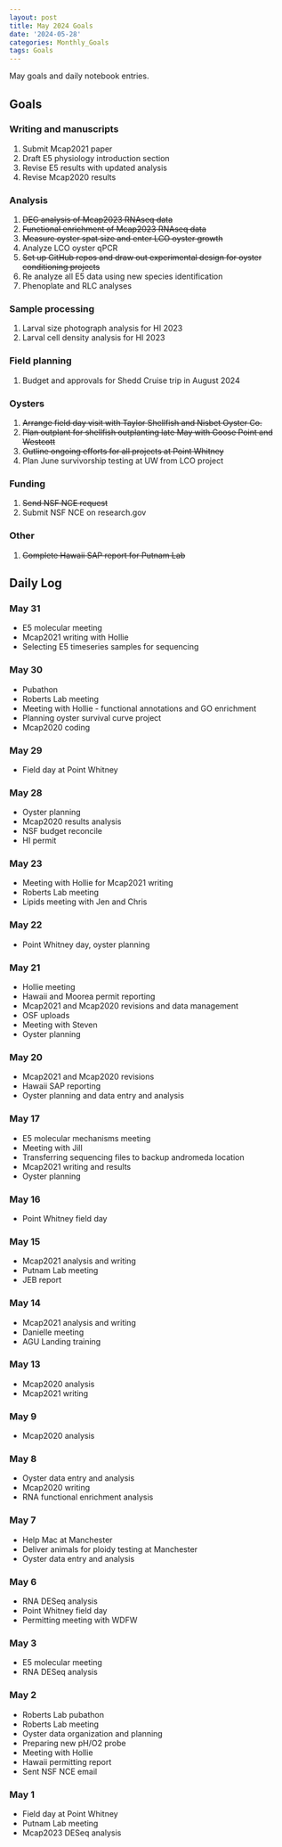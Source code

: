 ```yaml
---
layout: post
title: May 2024 Goals
date: '2024-05-28'
categories: Monthly_Goals
tags: Goals
---
```


May goals and daily notebook entries. 

## Goals  

### Writing and manuscripts 
              
1. Submit Mcap2021 paper
2. Draft E5 physiology introduction section 
3. Revise E5 results with updated analysis
3. Revise Mcap2020 results

### Analysis

1. ~~DEG analysis of Mcap2023 RNAseq data~~ 
2. ~~Functional enrichment of Mcap2023 RNAseq data~~
2. ~~Measure oyster spat size and enter LCO oyster growth~~
3. Analyze LCO oyster qPCR 
4. ~~Set up GitHub repos and draw out experimental design for oyster conditioning projects~~ 
5. Re analyze all E5 data using new species identification
6. Phenoplate and RLC analyses 

### Sample processing

1. Larval size photograph analysis for HI 2023 
2. Larval cell density analysis for HI 2023

### Field planning 

1. Budget and approvals for Shedd Cruise trip in August 2024

### Oysters 

1. ~~Arrange field day visit with Taylor Shellfish and Nisbet Oyster Co.~~
2. ~~Plan outplant for shellfish outplanting late May with Goose Point and Westcott~~ 
3. ~~Outline ongoing efforts for all projects at Point Whitney~~ 
4. Plan June survivorship testing at UW from LCO project

### Funding 

1. ~~Send NSF NCE request~~
2. Submit NSF NCE on research.gov

### Other

1. ~~Complete Hawaii SAP report for Putnam Lab~~ 

## **Daily Log**   

### May 31

- E5 molecular meeting
- Mcap2021 writing with Hollie
- Selecting E5 timeseries samples for sequencing

### May 30

- Pubathon
- Roberts Lab meeting
- Meeting with Hollie - functional annotations and GO enrichment 
- Planning oyster survival curve project 
- Mcap2020 coding 

### May 29

- Field day at Point Whitney

### May 28

- Oyster planning 
- Mcap2020 results analysis 
- NSF budget reconcile 
- HI permit 

### May 23

- Meeting with Hollie for Mcap2021 writing 
- Roberts Lab meeting
- Lipids meeting with Jen and Chris

### May 22

- Point Whitney day, oyster planning

### May 21

- Hollie meeting 
- Hawaii and Moorea permit reporting 
- Mcap2021 and Mcap2020 revisions and data management 
- OSF uploads
- Meeting with Steven
- Oyster planning 
 
### May 20

- Mcap2021 and Mcap2020 revisions 
- Hawaii SAP reporting
- Oyster planning and data entry and analysis

### May 17

- E5 molecular mechanisms meeting
- Meeting with Jill
- Transferring sequencing files to backup andromeda location 
- Mcap2021 writing and results
- Oyster planning

### May 16

- Point Whitney field day

### May 15

- Mcap2021 analysis and writing
- Putnam Lab meeting 
- JEB report 

### May 14

- Mcap2021 analysis and writing
- Danielle meeting
- AGU Landing training

### May 13

- Mcap2020 analysis
- Mcap2021 writing

### May 9

- Mcap2020 analysis 

### May 8

- Oyster data entry and analysis
- Mcap2020 writing 
- RNA functional enrichment analysis

### May 7

- Help Mac at Manchester
- Deliver animals for ploidy testing at Manchester
- Oyster data entry and analysis

### May 6

- RNA DESeq analysis 
- Point Whitney field day
- Permitting meeting with WDFW 

### May 3

- E5 molecular meeting
- RNA DESeq analysis  

### May 2

- Roberts Lab pubathon 
- Roberts Lab meeting 
- Oyster data organization and planning 
- Preparing new pH/O2 probe 
- Meeting with Hollie 
- Hawaii permitting report
- Sent NSF NCE email 

### May 1

- Field day at Point Whitney 
- Putnam Lab meeting
- Mcap2023 DESeq analysis 
